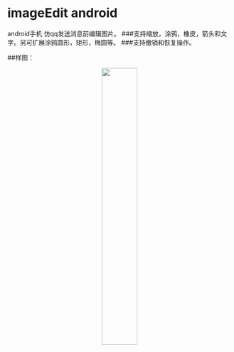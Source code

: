 # imageEdit android
android手机 仿qq发送消息前编辑图片。
###支持缩放，涂鸦，橡皮，箭头和文字。另可扩展涂鸦圆形，矩形，椭圆等。
###支持撤销和恢复操作。

##样图：
<center>
<img src="https://github.com/wicloud/imageEdit/blob/master/assets/imgEdit_sample.png" width="40%" height="40%" />
</center>
